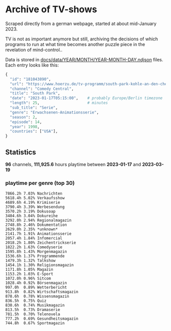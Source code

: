 # Archive of TV-shows

Scraped directly from a german webpage, started at about mid-January 2023.

TV is not as important anymore but still, archiving the decisions of which programs to run at what time
becomes another puzzle piece in the revelation of mind-control.. 

Data is stored in [docs/data/YEAR/MONTH/YEAR-MONTH-DAY.ndjson](docs/data/) files. 
Each entry looks like this:

```python
{
  "id": "181043890", 
  "url": "https://www.hoerzu.de/tv-programm/south-park-kohle-an-den-chefkoch/bid_181043890/", 
  "channel": "Comedy Central", 
  "title": "South Park", 
  "date": "2023-01-17T05:15:00",    # probably Europe/Berlin timezone 
  "length": 25,                     # minutes 
  "sub_title": "Serie", 
  "genre": "Erwachsenen-Animationsserie", 
  "season": 2, 
  "episode": 14, 
  "year": 1998, 
  "countries": ["USA"],
}
```

## Statistics

**96** channels, **111,925.6** hours playtime between **2023-01-17** and **2023-03-19**


### playtime per genre (top 30)

    7866.2h 7.03% Nachrichten
    5618.4h 5.02% Verkaufsshow
    4689.6h 4.19% Krimiserie
    3790.4h 3.39% Werbesendung
    3570.2h 3.19% Dokusoap
    3404.6h 3.04% Dokureihe
    3292.0h 2.94% Regionalmagazin
    2748.8h 2.46% Dokumentation
    2629.0h 2.35% *unknown*
    2141.7h 1.91% Animationsserie
    2057.4h 1.84% Infomercial
    2018.2h 1.80% Zeichentrickserie
    1822.2h 1.63% Comedyserie
    1595.8h 1.43% Morgenmagazin
    1536.6h 1.37% Programmende
    1479.3h 1.32% Talkshow
    1454.1h 1.30% Religionsmagazin
    1171.8h 1.05% Magazin
    1153.2h 1.03% E-Sport
    1072.0h 0.96% Sitcom
    1028.4h 0.92% Börsenmagazin
    997.0h  0.89% Wetterbericht
    913.8h  0.82% Wirtschaftsmagazin
    878.6h  0.78% Wissensmagazin
    836.5h  0.75% Quiz
    830.6h  0.74% Musikmagazin
    813.5h  0.73% Dramaserie
    781.5h  0.70% Telenovela
    777.2h  0.69% Gesundheitsmagazin
    744.8h  0.67% Sportmagazin
